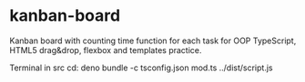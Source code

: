 # kanban-board
Kanban board with counting time function for each task for OOP TypeScript, HTML5 drag&drop, flexbox and templates practice.

Terminal in src cd: deno bundle -c tsconfig.json mod.ts ../dist/script.js
